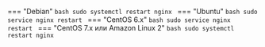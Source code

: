=== "Debian"
    ```bash
    sudo systemctl restart nginx
    ```
=== "Ubuntu"
    ```bash
    sudo service nginx restart
    ```
=== "CentOS 6.x"
    ```bash
    sudo service nginx restart
    ```
=== "CentOS 7.x или Amazon Linux 2"
    ```bash
    sudo systemctl restart nginx
    ```
